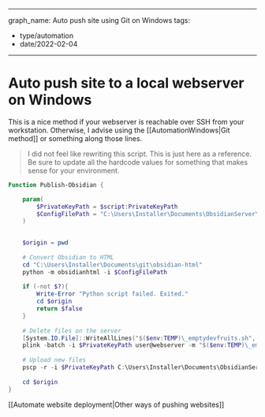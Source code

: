 
---
graph_name: Auto push site using Git on Windows
tags:
- type/automation
- date/2022-02-04
---

# Auto push site to a local webserver on Windows
This is a nice method if your webserver is reachable over SSH from your workstation. Otherwise, I advise using the [[AutomationWindows|Git method]] or something along those lines.

> I did not feel like rewriting this script. This is just here as a reference. Be sure to update all the hardcode values for something that makes sense for your environment.

``` powershell
Function Publish-Obsidian {

	param(
		$PrivateKeyPath = $script:PrivateKeyPath
		$ConfigFilePath = "C:\Users\Installer\Documents\ObsidianServer\configs\devfruits.yml"
	)
	

	$origin = pwd
	
	# Convert Obsidian to HTML
	cd "C:\Users\Installer\Documents\git\obsidian-html"
	python -m obsidianhtml -i $ConfigFilePath
	
	if (-not $?){
		Write-Error "Python script failed. Exited."
		cd $origin
		return $false
	}
	
	# Delete files on the server
	[System.IO.File]::WriteAllLines("$($env:TEMP)\_emptydevfruits.sh", "rm -rf /home/web/www/devfruits/*")
	plink -batch -i $PrivateKeyPath user@webserver -m "$($env:TEMP)\_emptydevfruits.sh"
	
	# Upload new files
	pscp -r -i $PrivateKeyPath C:\Users\Installer\Documents\ObsidianServer\LocalDevfruits\output\html\* user@webserver:/home/web/www/devfruits/
	
	cd $origin
}
```

[[Automate website deployment|Other ways of pushing websites]]
